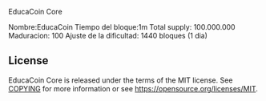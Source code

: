 EducaCoin Core

Nombre:EducaCoin
Tiempo del bloque:1m
Total supply: 100.000.000
Maduracion: 100
Ajuste de la dificultad: 1440 bloques (1 dia)


License
-------

EducaCoin Core is released under the terms of the MIT license. See [COPYING](COPYING) for more
information or see https://opensource.org/licenses/MIT.
